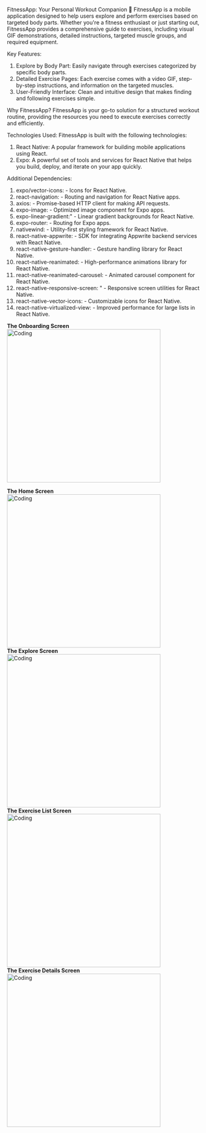 FitnessApp: Your Personal Workout Companion 💪
FitnessApp is a mobile application designed to help users explore and perform exercises based on targeted body parts. Whether you're a fitness enthusiast or just starting out, FitnessApp provides a comprehensive guide to exercises, including visual GIF demonstrations, detailed instructions, targeted muscle groups, and required equipment.

Key Features:

1. Explore by Body Part: Easily navigate through exercises categorized by specific body parts.
2. Detailed Exercise Pages: Each exercise comes with a video GIF, step-by-step instructions, and information on the targeted muscles.
3. User-Friendly Interface: Clean and intuitive design that makes finding and following exercises simple.

Why FitnessApp?
FitnessApp is your go-to solution for a structured workout routine, providing the resources you need to execute exercises correctly and efficiently.

Technologies Used:
FitnessApp is built with the following technologies:

1. React Native: A popular framework for building mobile applications using React.
2. Expo: A powerful set of tools and services for React Native that helps you build, deploy, and iterate on your app quickly.

Additional Dependencies:

1. expo/vector-icons: - Icons for React Native.
2. react-navigation: - Routing and navigation for React Native apps.
3. axios: - Promise-based HTTP client for making API requests.
4. expo-image: - Optimized image component for Expo apps.
5. expo-linear-gradient:" - Linear gradient backgrounds for React Native.
6. expo-router: - Routing for Expo apps.
7. nativewind: - Utility-first styling framework for React Native.
8. react-native-appwrite: - SDK for integrating Appwrite backend services with React Native.
9. react-native-gesture-handler: - Gesture handling library for React Native.
10. react-native-reanimated: - High-performance animations library for React Native.
11. react-native-reanimated-carousel: - Animated carousel component for React Native.
12. react-native-responsive-screen: " - Responsive screen utilities for React Native.
13. react-native-vector-icons: - Customizable icons for React Native.
14. react-native-virtualized-view: - Improved performance for large lists in React Native.

<b> The Onboarding Screen </b>
<img  alt="Coding" width="400" src="/assets/images/Onboard-Screen.jpg">

<div align='left'>
<b  > The Home Screen </b>
<img  alt="Coding" width="400" src="/assets/images/Home-Page.jpg">
</div>

<div align='left'>
<b  > The Explore Screen </b>
<img   alt="Coding" width="400" src="/assets/images/Explore-screen.jpg">
</div>

<div align='left'>
<b  > The Exercise List Screen </b>
<img   alt="Coding" width="400" src="/assets/images/Exercise-list-1.jpg">
</div>

<div align='left'>
<b  > The Exercise Details Screen </b>
<img  alt="Coding" width="400" src="/assets/images/Exercise-Details-page.jpg">
</div>
